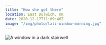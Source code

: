 ```yaml
---
title: "How she got there"
location: East Dulwich, UK
date: 2020-12-17T11:09:46Z
image: "/img/photo/tali-window-morning.jpg"
---
```


![A window in a dark stairwell](/img/photo/tali-window-morning.jpg)
